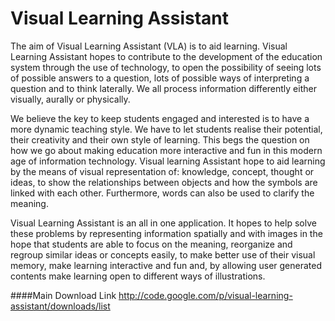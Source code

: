 Visual Learning Assistant
========
The aim of Visual Learning Assistant (VLA) is to aid learning. Visual Learning Assistant hopes to contribute to the development of the education system through the use of technology, to open the possibility of seeing lots of possible answers to a question, lots of possible ways of interpreting a question and to think laterally. We all process information differently either visually, aurally or physically.

We believe the key to keep students engaged and interested is to have a more dynamic teaching style. We have to let students realise their potential, their creativity and their own style of learning. This begs the question on how we go about making education more interactive and fun in this modern age of information technology. Visual learning Assistant hope to aid learning by the means of visual representation of: knowledge, concept, thought or ideas, to show the relationships between objects and how the symbols are linked with each other. Furthermore, words can also be used to clarify the meaning.

Visual Learning Assistant is an all in one application. It hopes to help solve these problems by representing information spatially and with images in the hope that students are able to focus on the meaning, reorganize and regroup similar ideas or concepts easily, to make better use of their visual memory, make learning interactive and fun and, by allowing user generated contents make learning open to different ways of illustrations. 

####Main Download Link
http://code.google.com/p/visual-learning-assistant/downloads/list
